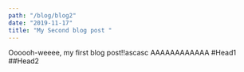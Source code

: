 ```yaml
---
path: "/blog/blog2"
date: "2019-11-17"
title: "My Second blog post "
---
```

Oooooh-weeee, my first blog post!!ascasc AAAAAAAAAAAA
#Head1
##Head2